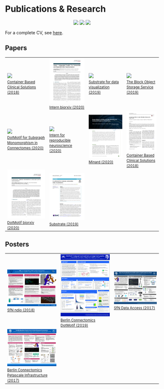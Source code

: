 # Publications & Research

<p align=center>
<a href="https://scholar.google.com/citations?user=QgJ7CPUAAAAJ&hl=en"><img src="https://img.shields.io/badge/Google Scholar-4285F4?logo=Google+Scholar&style=for-the-badge&logoColor=black" /></a>
<a href="https://www.researchgate.net/scientific-contributions/2132435999_Jordan_Matelsky"><img src="https://img.shields.io/badge/ResearchGate-00ccbb?logo=ResearchGate&style=for-the-badge&logoColor=black" /></a>
<a href="https://orcid.org/0000-0002-9470-760X"><img src="https://img.shields.io/badge/ORCID-A6CE39?logo=ORCID&style=for-the-badge&logoColor=black" /></a>
</p>

For a complete CV, see [here](https://jordan.matelsky.com/resume/).

## Papers

<table><tr><td width='250'><a href='papers/2018_Container-Based Clinical Solutions.pdf'><img src=papers/thumbnails/2018_Container-Based Clinical Solutions.png /><br /><small>Container Based Clinical Solutions (2018)</small></a></td><td width='250'><a href='papers/2020_Intern_biorxiv.pdf'><img src=papers/thumbnails/2020_Intern_biorxiv.png /><br /><small>Intern biorxiv (2020)</small></a></td><td width='250'><a href='papers/2019_Substrate for data visualization.pdf'><img src=papers/thumbnails/2019_Substrate for data visualization.png /><br /><small>Substrate for data visualization (2019)</small></a></td><td width='250'><a href='papers/2019_The Block Object Storage Service.pdf'><img src=papers/thumbnails/2019_The Block Object Storage Service.png /><br /><small>The Block Object Storage Service (2019)</small></a></td></tr><tr><td width='250'><a href='papers/2020_DotMotif for Subgraph Monomorphism in Connectomes.pdf'><img src=papers/thumbnails/2020_DotMotif for Subgraph Monomorphism in Connectomes.png /><br /><small>DotMotif for Subgraph Monomorphism in Connectomes (2020)</small></a></td><td width='250'><a href='papers/2020_Intern for reproducible neuroscience.pdf'><img src=papers/thumbnails/2020_Intern for reproducible neuroscience.png /><br /><small>Intern for reproducible neuroscience (2020)</small></a></td><td width='250'><a href='papers/2020_Minard.pdf'><img src=papers/thumbnails/2020_Minard.png /><br /><small>Minard (2020)</small></a></td><td width='250'><a href='papers/2018_Container-Based_Clinical_Solutions.pdf'><img src=papers/thumbnails/2018_Container-Based_Clinical_Solutions.png /><br /><small>Container Based Clinical Solutions (2018)</small></a></td></tr><tr><td width='250'><a href='papers/2020_DotMotif_biorxiv.pdf'><img src=papers/thumbnails/2020_DotMotif_biorxiv.png /><br /><small>DotMotif biorxiv (2020)</small></a></td><td width='250'><a href='papers/2019_Substrate.pdf'><img src=papers/thumbnails/2019_Substrate.png /><br /><small>Substrate (2019)</small></a></td></tr></table>

## Posters

<table><tr><td width='250'><a href='posters/2018_SfN_ndio.pdf'><img src=posters/thumbnails/2018_SfN_ndio.png /><br /><small>SfN ndio (2018)</small></a></td><td width='250'><a href='posters/2019_Berlin-Connectomics_DotMotif.pdf'><img src=posters/thumbnails/2019_Berlin-Connectomics_DotMotif.png /><br /><small>Berlin Connectomics DotMotif (2019)</small></a></td><td width='250'><a href='posters/2017_SfN_Data-Access.pdf'><img src=posters/thumbnails/2017_SfN_Data-Access.png /><br /><small>SfN Data Access (2017)</small></a></td></tr><tr><td width='250'><a href='posters/2017_Berlin-Connectomics_Petascale-Infrastructure.pdf'><img src=posters/thumbnails/2017_Berlin-Connectomics_Petascale-Infrastructure.png /><br /><small>Berlin Connectomics Petascale Infrastructure (2017)</small></a></td></tr></table>
